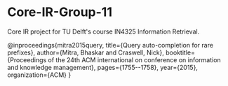 # Core-IR-Group-11

Core IR project for TU Delft's course IN4325 Information Retrieval.

@inproceedings{mitra2015query,
  title={Query auto-completion for rare prefixes},
  author={Mitra, Bhaskar and Craswell, Nick},
  booktitle={Proceedings of the 24th ACM international on conference on information and knowledge management},
  pages={1755--1758},
  year={2015},
  organization={ACM}
}
